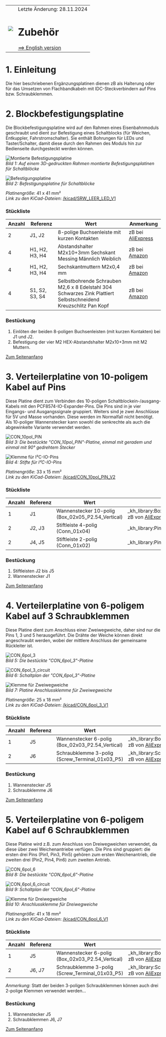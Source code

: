 <table><tr><td><img src="../../images/RCC5V_Logo_96.png"></img></td><td>
Letzte &Auml;nderung: 28.11.2024 <a name="up"></a><br>   
<h1>Zubehör</h1>
<a href="README.md">==> English version</a>&nbsp; &nbsp; &nbsp; 
</td></tr></table>   

# 1. Einleitung   
Die hier beschriebenen Ergänzungsplatinen dienen zB als Halterung oder für das Umsetzen von Flachbandkabeln mit IDC-Steckverbindern auf Pins bzw. Schraubklemmen.   

# 2. Blockbefestigungsplatine   
Die Blockbefestigungsplatine wird auf den Rahmen eines Eisenbahnmoduls geschraubt und 
dient zur Befestigung eines Schaltblocks (für Weichen, Entkuppler, Fahrstromschalter). Sie enthält Bohrungen für LEDs und Taster/Schalter, damit diese durch den Rahmen des Moduls hin zur Bedienseite durchgesteckt werden können.   

![Montierte Befestigungsplatine](/images/300_RW_LEER_LED.png "Befestigungsplatine montiert")   
_Bild 1: Auf einem 3D-gedruckten Rahmen montierte Befestigungsplatinen für Schaltblöcke_   

![Befestigungsplatine](/images/pcb_f/PCB_F_RW_LEER_LED_V1.png "Befestigungsplatine")   
_Bild 2: Befestigungsplatine für Schaltblöcke_   

_*Platinengr&ouml;&szlig;e*_: 41 x 41 mm²   
_*Link zu den KiCad-Dateien*_: [/kicad/SRW_LEER_LED_V1](/kicad/RW_LEER_LED_V1)   

### St&uuml;ckliste   
| Anzahl | Referenz       | Wert                   | Anmerkung          |   
|--------|----------------|------------------------|--------------------|   
|    2   | J1, J2         | 8-polige Buchsenleiste mit kurzen Kontakten | zB bei [AliExpress](https://www.aliexpress.com/item/32723472575.html?spm=a2g0o.order_list.order_list_main.4.f9f31802e55QVF)   |   
|    4   | H1, H2, H3, H4 | Abstandshalter M2x10+3mm Sechskant Messing Männlich Weiblich | zB bei [Amazon](https://www.amazon.de/gp/product/B0BXDHL2YP/ref=ppx_yo_dt_b_search_asin_title?ie=UTF8&psc=1)  |   
|    4   | H1, H2, H3, H4 | Sechskantmuttern M2x0,4 mm | zB bei [Amazon](https://www.amazon.de/sourcing-map-Kohlenstoff-Hexagonal-Silbert%C3%B6ne/dp/B07J3CNWNH?__mk_de_DE=%C3%85M%C3%85%C5%BD%C3%95%C3%91&crid=XV7AI5VJHRNO&dib=eyJ2IjoiMSJ9.MHtsj7g4rQQHzcEBoDSBTefFXlBpLiPak-77Ew8DQdnch54LTfQom_Svg_2BIso3QxatpAXNGjuD_TT8uikaPVO2vq_IzIqDBOCyX_QfxDATecIY9QkDAz6IUOnvZA_RSCDw_3kbhgHFVZ1MLUZNX6gsIAtxGrU_nRcfKAt-VyjIQrtZtglmInq7OQayV2_GSyy3EAzNJhSf2FRx0JTuB3SJDEX1nLEjR_1xIk_G5d-xxm34Aa2N-QFYcTqkUv6zk1FQvrPmimDPScbvLf-zL8ezOEqI5DSUhTjka0Lap6o.uVzu6mRNlGns069q_PKQHMF7v7nZeAUiJ6ZofHofMrY&dib_tag=se&keywords=Mutter+M2&nsdOptOutParam=true&qid=1732790211&sprefix=mutter+m2%2Caps%2C137&sr=8-5)  |   
|    4   | S1, S2, S3, S4 | Selbstbohrende Schrauben M2,6 x 8 Edelstahl 304 Schwarzes Zink Plattiert Selbstschneidend Kreuzschlitz Pan Kopf | zB bei [Amazon](https://www.amazon.de/dp/B0CR8CBDTX?psc=1&smid=A14R2UVD1VQLGA&ref_=chk_typ_imgToDp)  |   

### Bestückung   
1. Einlöten der beiden 8-poligen Buchsenleisten (mit kurzen Kontakten) bei J1 und J2.   
2. Befestigung der vier M2 HEX-Abstandshalter M2x10+3mm mit M2 Muttern.   

[Zum Seitenanfang](#up)   
<a name="x30"></a>   

# 3. Verteilerplatine von 10-poligem Kabel auf Pins   
Diese Platine dient zum Verbinden des 10-poligen Schaltblockein-/ausgang-Kabels mit den PCF8574-IO-Expander-Pins. Die Pins sind in je vier Eingangs- und Ausgangssignale gruppiert. Weiters sind je zwei Anschlüsse für 5V und Masse vorhanden. Diese werden im Normalfall nicht benötigt. Als 10-poliger Wannenstecker kann sowohl die senkrechte als auch die abgewinkelte Variante verwendet werden.   

![CON_10pol_PIN](/images/200_CON_10pol_PIN.png "CON_10pol_PIN")   
_Bild 3: Die bestückte "CON_10pol_PIN"-Platine, einmal mit geradem und einmal mit 90° gedrehtem Stecker_   

![Klemme f&uuml;r I²C-IO-Pins](/images/pcb_f/PCB_F_CON_10pol_PIN_V2.png "Klemme f&uuml;r I²C-IO-Pins")   
_Bild 4: Stifte f&uuml;r I²C-IO-Pins_   

_*Platinengr&ouml;&szlig;e*_: 33 x 15 mm²   
_*Link zu den KiCad-Dateien*_: [/kicad/CON_10pol_PIN_V2](/kicad/CON_10pol_PIN_V2)   

### Stückliste   
| Anzahl | Referenz  | Wert              | Gehäuse            |   
|--------|-----------|-------------------|--------------------|   
|    1   | J1        | Wannenstecker 10-polig (Box_02x05_P2.54_Vertical) | _kh_library:Box_02x05_P2.54mm_Vertical_kh <br> zB von [AliExpress](https://de.aliexpress.com/item/1005006804603387.html?spm=a2g0o.order_list.order_list_main.130.2dc65c5fS73c6M&gatewayAdapt=glo2deu) |   
|    2   | J2, J3    | Stiftleiste 4-polig (Conn_01x04) | _kh_library:PinSocket_1x04_P2.54mm_Vertical_kh |   
|    2   | J4, J5    | Stiftleiste 2-polig (Conn_01x02) | _kh_library:PinSocket_1x02_P2.54mm_Vertical_kh |   

### Bestückung   
1. Stiftleisten J2 bis J5   
2. Wannenstecker J1   

[Zum Seitenanfang](#up)   
<a name="x40"></a>   

# 4. Verteilerplatine von 6-poligem Kabel auf 3 Schraubklemmen   
Diese Platine dient zum Anschluss einer Zweiwegweiche, daher sind nur die Pins 1, 3 und 5 herausgeführt. Die Drähte der Weiche können direkt angeschraubt werden, wobei der mittlere Anschluss der gemeinsame Rückleiter ist.   

![CON_6pol_3](/images/200_CON_6pol_3a.png "CON_6pol_3")   
_Bild 5: Die bestückte "CON_6pol_3"-Platine_   

![CON_6pol_3_circuit](/images/200_CON_6pol_3_circuit.png "CON_6pol_3_circuit")   
_Bild 6: Schaltplan der "CON_6pol_3"-Platine_   

![Klemme f&uuml;r Zweiwegweiche](/images/pcb_f/PCB_F_CON_6pol_3_V1.png "Klemme f&uuml;r Zweiwegweiche")   
_Bild 7: Platine Anschlussklemme f&uuml;r Zweiwegweiche_   

_*Platinengr&ouml;&szlig;e*_: 25 x 18 mm²   
_*Link zu den KiCad-Dateien*_: [/kicad/CON_6pol_3_V1](/kicad/CON_6pol_3_V1)   

### Stückliste   
| Anzahl | Referenz  | Wert              | Gehäuse            |   
|--------|-----------|-------------------|--------------------|   
|    1   | J5        | Wannenstecker 6-polig (Box_02x03_P2.54_Vertical) | _kh_library:Box_02x03_P2.54mm_Vertical_kh <br> zB von [AliExpress](https://de.aliexpress.com/item/1005006804603387.html?spm=a2g0o.order_list.order_list_main.130.2dc65c5fS73c6M&gatewayAdapt=glo2deu) |   
|    2   | J6        | Schraubklemme 3-polig (Screw_Terminal_01x03_P5) | _kh_library:Screw_Terminal_01x03_P5 <br> zB von [AliExpress](https://de.aliexpress.com/item/1005007145396958.html?spm=a2g0o.order_list.order_list_main.63.2dc65c5fS73c6M&gatewayAdapt=glo2deu) |   

### Bestückung   
1. Wannenstecker J5   
2. Schraubklemme J6   

[Zum Seitenanfang](#up)   
<a name="x50"></a>   

# 5. Verteilerplatine von 6-poligem Kabel auf 6 Schraubklemmen   
Diese Platine wird z.B. zum Anschluss von Dreiwegweichen verwendet, da diese über zwei Weichenantriebe verfügen. Die Pins sind gruppiert: die ersten drei Pins (Pin1, Pin3, Pin5) gehören zum ersten Weichenantrieb, die zweiten drei (Pin2, Pin4, Pin6) zum zweiten Antrieb.   

![CON_6pol_6](/images/200_CON_6pol_6.png "CON_6pol_6")   
_Bild 8: Die bestückte "CON_6pol_6"-Platine_   

![CON_6pol_6_circuit](/images/200_CON_6pol_6_circuit.png "CON_6pol_6_circuit")   
_Bild 9: Schaltplan der "CON_6pol_6"-Platine_   

![Klemme f&uuml;r Dreiwegweiche](/images/pcb_f/PCB_F_CON_6pol_6_V1.png "Klemme f&uuml;r Dreiwegweiche")   
_Bild 10: Anschlussklemme f&uuml;r Dreiwegweiche_   

_*Platinengr&ouml;&szlig;e*_: 41 x 18 mm²   
_*Link zu den KiCad-Dateien*_: [/kicad/CON_6pol_6_V1](/kicad/CON_6pol_6_V1)   

### Stückliste   
| Anzahl | Referenz  | Wert              | Gehäuse            |   
|--------|-----------|-------------------|--------------------|   
|    1   | J5        | Wannenstecker 6-polig (Box_02x03_P2.54_Vertical) | _kh_library:Box_02x03_P2.54mm_Vertical_kh <br> zB von [AliExpress](https://de.aliexpress.com/item/1005006804603387.html?spm=a2g0o.order_list.order_list_main.130.2dc65c5fS73c6M&gatewayAdapt=glo2deu) |   
|    2   | J6, J7    | Schraubklemme 3-polig (Screw_Terminal_01x03_P5) | _kh_library:Screw_Terminal_01x03_P5 <br> zB von [AliExpress](https://de.aliexpress.com/item/1005007145396958.html?spm=a2g0o.order_list.order_list_main.63.2dc65c5fS73c6M&gatewayAdapt=glo2deu)|   

_Anmerkung_: Statt der beiden 3-poligen Schraubklemmen können auch drei 2-polige Klemmen verwendet werden...   

### Bestückung   
1. Wannenstecker J5   
2. Schraubklemmen J6, J7   

[Zum Seitenanfang](#up)   